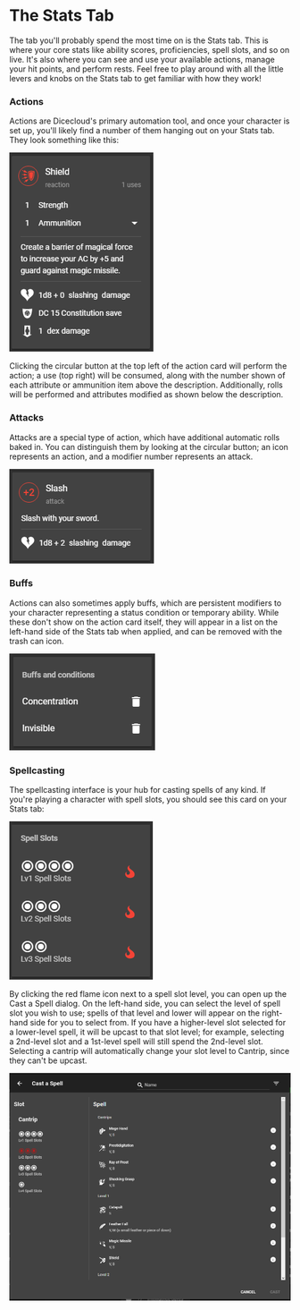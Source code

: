 # The Stats Tab

The tab you'll probably spend the most time on is the Stats tab. This is where your core stats like ability scores, proficiencies, spell slots, and so on live. It's also where you can see and use your available actions, manage your hit points, and perform rests. Feel free to play around with all the little levers and knobs on the Stats tab to get familiar with how they work!

### Actions

Actions are Dicecloud's primary automation tool, and once your character is set up, you'll likely find a number of them hanging out on your Stats tab. They look something like this:

![An example action card.](<../.gitbook/assets/image (24).png>)

Clicking the circular button at the top left of the action card will perform the action; a use (top right) will be consumed, along with the number shown of each attribute or ammunition item above the description. Additionally, rolls will be performed and attributes modified as shown below the description.

### Attacks

Attacks are a special type of action, which have additional automatic rolls baked in. You can distinguish them by looking at the circular button; an icon represents an action, and a modifier number represents an attack.

![An example attack card.](<../.gitbook/assets/image (2) (1).png>)

### Buffs

Actions can also sometimes apply buffs, which are persistent modifiers to your character representing a status condition or temporary ability. While these don't show on the action card itself, they will appear in a list on the left-hand side of the Stats tab when applied, and can be removed with the trash can icon.

![The buffs list, showing two examples of applied buffs.](<../.gitbook/assets/image (1) (1).png>)

### Spellcasting

The spellcasting interface is your hub for casting spells of any kind. If you're playing a character with spell slots, you should see this card on your Stats tab:

![A spellcasting card for a level 5 wizard.](<../.gitbook/assets/image (16) (1).png>)

By clicking the red flame icon next to a spell slot level, you can open up the Cast a Spell dialog. On the left-hand side, you can select the level of spell slot you wish to use; spells of that level and lower will appear on the right-hand side for you to select from. If you have a higher-level slot selected for a lower-level spell, it will be upcast to that slot level; for example, selecting a 2nd-level slot and a 1st-level spell will still spend the 2nd-level slot. Selecting a cantrip will automatically change your slot level to Cantrip, since they can't be upcast.

![The Cast a Spell dialog, with slot levels on the left and spells on the right.](<../.gitbook/assets/image (15) (1).png>)
